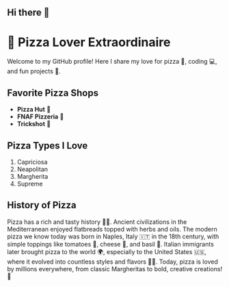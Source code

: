 ## Hi there 👋

# 🍕 Pizza Lover Extraordinaire

Welcome to my GitHub profile! Here I share my love for pizza 🍕, coding 💻, and fun projects 🚀.

## Favorite Pizza Shops

- **Pizza Hut** 🍕
- **FNAF Pizzeria** 👻
- **Trickshot** 🎯

## Pizza Types I Love

1. Capriciosa
2. Neapolitan
3. Margherita
4. Supreme

## History of Pizza

Pizza has a rich and tasty history 🍞🌿. Ancient civilizations in the Mediterranean enjoyed flatbreads topped with herbs and oils. The modern pizza we know today was born in Naples, Italy 🇮🇹 in the 18th century, with simple toppings like tomatoes 🍅, cheese 🧀, and basil 🌿. Italian immigrants later brought pizza to the world 🌍, especially to the United States 🇺🇸, where it evolved into countless styles and flavors 🍕🔥. Today, pizza is loved by millions everywhere, from classic Margheritas to bold, creative creations! 🎉
